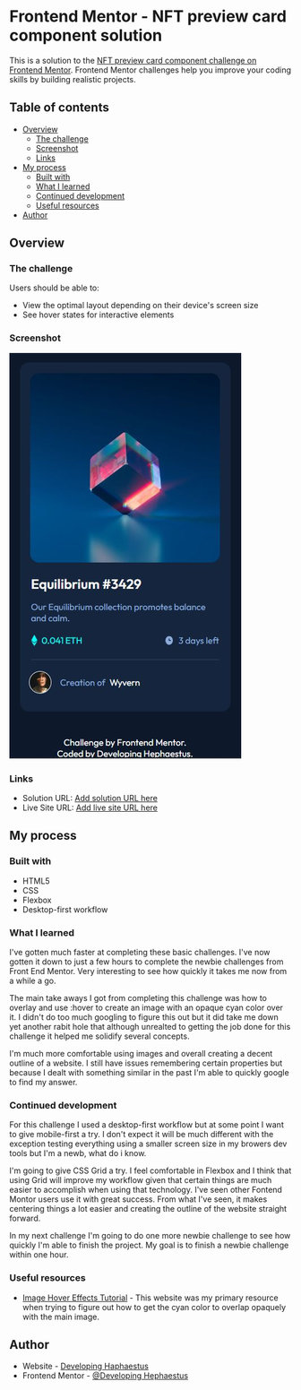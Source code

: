 # Frontend Mentor - NFT preview card component solution

This is a solution to the [NFT preview card component challenge on Frontend Mentor](https://www.frontendmentor.io/challenges/nft-preview-card-component-SbdUL_w0U). Frontend Mentor challenges help you improve your coding skills by building realistic projects. 

## Table of contents

- [Overview](#overview)
  - [The challenge](#the-challenge)
  - [Screenshot](#screenshot)
  - [Links](#links)
- [My process](#my-process)
  - [Built with](#built-with)
  - [What I learned](#what-i-learned)
  - [Continued development](#continued-development)
  - [Useful resources](#useful-resources)
- [Author](#author)

## Overview

### The challenge

Users should be able to:

- View the optimal layout depending on their device's screen size
- See hover states for interactive elements

### Screenshot

![screenshot of solution](screenshot.JPG)

### Links

- Solution URL: [Add solution URL here](https://your-solution-url.com)
- Live Site URL: [Add live site URL here](https://your-live-site-url.com)

## My process

### Built with

- HTML5
- CSS 
- Flexbox
- Desktop-first workflow

### What I learned

I've gotten much faster at completing these basic challenges. I've now gotten it down to just a few hours to complete the newbie challenges from Front End Mentor. Very interesting to see how quickly it takes me now from a while a go. 

The main take aways I got from completing this challenge was how to overlay and use :hover to create an image with an opaque cyan color over it. I didn't do too much googling to figure this out but it did take me down yet another rabit hole that although unrealted to getting the job done for this challenge it helped me solidify several concepts. 

I'm much more comfortable using images and overall creating a decent outline of a website. I still have issues remembering certain properties but because I dealt with something similar in the past I'm able to quickly google to find my answer. 

### Continued development

For this challenge I used a desktop-first workflow but at some point I want to give mobile-first a try. I don't expect it will be much different with the exception testing everything using a smaller screen size in my browers dev tools but I'm a newb, what do i know.

I'm going to give CSS Grid a try. I feel comfortable in Flexbox and I think that using Grid will improve my workflow given that certain things are much easier to accomplish when using that technology. I've seen other Fontend Montor users use it with great success. From what I've seen, it makes centering things a lot easier and creating the outline of the website straight forward. 

In my next challenge I'm going to do one more newbie challenge to see how quickly I'm able to finish the project. My goal is to finish a newbie challenge within one hour. 

### Useful resources

- [Image Hover Effects Tutorial](https://kinsta.com/blog/css-image-styling/) - This website was my primary resource when trying to figure out how to get the cyan color to overlap opaquely with the main image. 

## Author

- Website - [Developing Haphaestus](https://github.com/UnknownBuilder)
- Frontend Mentor - [@Developing Hephaestus](https://www.frontendmentor.io/profile/UnknownBuilder)
